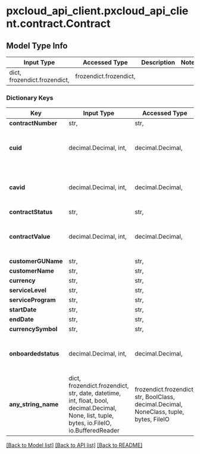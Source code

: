 # pxcloud_api_client.pxcloud_api_client.contract.Contract

## Model Type Info
Input Type | Accessed Type | Description | Notes
------------ | ------------- | ------------- | -------------
dict, frozendict.frozendict,  | frozendict.frozendict,  |  | 

### Dictionary Keys
Key | Input Type | Accessed Type | Description | Notes
------------ | ------------- | ------------- | ------------- | -------------
**contractNumber** | str,  | str,  |  | [optional] 
**cuid** | decimal.Decimal, int,  | decimal.Decimal,  |  | [optional] value must be a 64 bit integer
**cavid** | decimal.Decimal, int,  | decimal.Decimal,  |  | [optional] value must be a 64 bit integer
**contractStatus** | str,  | str,  |  | [optional] 
**contractValue** | decimal.Decimal, int,  | decimal.Decimal,  |  | [optional] value must be a 64 bit integer
**customerGUName** | str,  | str,  |  | [optional] 
**customerName** | str,  | str,  |  | [optional] 
**currency** | str,  | str,  |  | [optional] 
**serviceLevel** | str,  | str,  |  | [optional] 
**serviceProgram** | str,  | str,  |  | [optional] 
**startDate** | str,  | str,  |  | [optional] 
**endDate** | str,  | str,  |  | [optional] 
**currencySymbol** | str,  | str,  |  | [optional] 
**onboardedstatus** | decimal.Decimal, int,  | decimal.Decimal,  |  | [optional] value must be a 64 bit integer
**any_string_name** | dict, frozendict.frozendict, str, date, datetime, int, float, bool, decimal.Decimal, None, list, tuple, bytes, io.FileIO, io.BufferedReader | frozendict.frozendict, str, BoolClass, decimal.Decimal, NoneClass, tuple, bytes, FileIO | any string name can be used but the value must be the correct type | [optional]

[[Back to Model list]](../../README.md#documentation-for-models) [[Back to API list]](../../README.md#documentation-for-api-endpoints) [[Back to README]](../../README.md)


